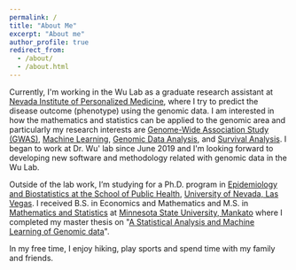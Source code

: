 ```yaml
---
permalink: /
title: "About Me"
excerpt: "About me"
author_profile: true
redirect_from: 
  - /about/
  - /about.html
---
```


Currently, I'm working in the Wu Lab as a graduate research assistant at [Nevada Institute of Personalized Medicine](https://www.unlv.edu/nipm), where I try to predict the disease outcome (phenotype) using the genomic data. I am interested in how the mathematics and statistics can be applied to the genomic area and particularly my research interests are [Genome-Wide Association Study (GWAS)](https://en.wikipedia.org/wiki/Genome-wide_association_study), [Machine Learning](https://en.wikipedia.org/wiki/Machine_learning), [Genomic Data Analysis](https://en.wikipedia.org/wiki/Genomics), and [Survival Analysis](https://en.wikipedia.org/wiki/Survival_analysis). I began to work at Dr. Wu' lab since June 2019 and I'm looking forward to developing new software and methodology related with genomic data in the Wu Lab. 


Outside of the lab work, I’m studying for a Ph.D. program in [Epidemiology and Biostatistics at the School of Public Health](https://www.unlv.edu/degree/phd-public-health#sub3), [University of Nevada, Las Vegas](https://www.unlv.edu/). I received B.S. in Economics and Mathematics and M.S. in [Mathematics and Statistics](https://cset.mnsu.edu/academic-programs/mathematics-and-statistics/mathematics-and-statistics-master-of-science-ms/) at [Minnesota State University, Mankato](https://mankato.mnsu.edu/) where I completed my master thesis on "[A Statistical Analysis and Machine Learning of Genomic data](https://cornerstone.lib.mnsu.edu/etds/899/)".
		 

In my free time, I enjoy hiking, play sports and spend time with my family and friends.
